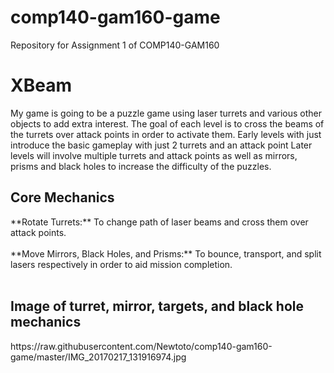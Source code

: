# comp140-gam160-game
Repository for Assignment 1 of COMP140-GAM160
<h1>XBeam</h1>
<p>My game is going to be a puzzle game using laser turrets and various other objects to add extra interest. The goal of each level is to cross the beams of the turrets over attack points in order to activate them. Early levels with just introduce the basic gameplay with just 2 turrets and an attack point Later levels will involve multiple turrets and attack points as well as mirrors, prisms and black holes to increase the difficulty of the puzzles.</p> 

<h2>Core Mechanics</h2>
**Rotate Turrets:** To change path of laser beams and cross them over attack points.
<br>
<br>
**Move Mirrors, Black Holes, and Prisms:** To bounce, transport, and split lasers respectively in order to aid mission completion.<br><br><h2>Image of turret, mirror, targets, and black hole mechanics</h2>https://raw.githubusercontent.com/Newtoto/comp140-gam160-game/master/IMG_20170217_131916974.jpg
